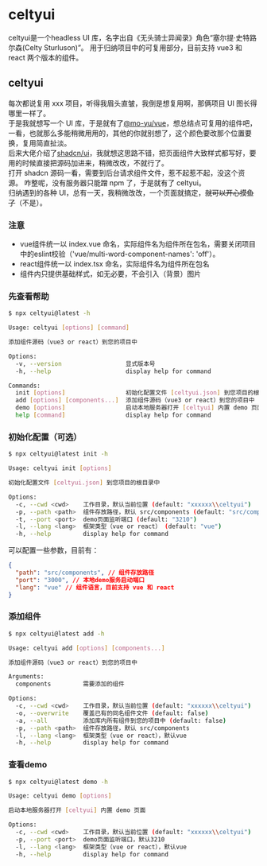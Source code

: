 # celtyui

celtyui是一个headless UI 库，名字出自《无头骑士异闻录》角色“塞尔提·史特路尔森(Celty Sturluson)”。
用于归纳项目中的可复用部分，目前支持 vue3 和 react 两个版本的组件。

## celtyui

每次都说复用 xxx 项目，听得我眉头直皱，我倒是想复用啊，那俩项目 UI 图长得哪里一样了。<br/>
于是我就想写一个 UI 库，于是就有了[@mo-yu/vue](https://github.com/YamadaAoi/mo-yu)，想总结点可复用的组件吧，一看，也就那么多能稍微用用的，其他的你就别想了，这个颜色要改那个位置要换，复用简直扯淡。<br/>
后来大佬介绍了[shadcn/ui](https://github.com/shadcn-ui/ui)，我就想这思路不错，把页面组件大致样式都写好，要用的时候直接把源码加进来，稍微改改，不就行了。<br/>
打开 shadcn 源码一看，需要到后台请求组件文件，惹不起惹不起，没这个资源。
咋整呢，没有服务器只能蹭 npm 了，于是就有了 celtyui。<br/>
归纳遇到的各种 UI，总有一天，我稍微改改，一个页面就搞定，~~就可以开心摸鱼了~~（不是）。<br/>

### 注意

- vue组件统一以 index.vue 命名，实际组件名为组件所在包名，需要关闭项目中的eslint校验（'vue/multi-word-component-names': 'off'）。
- react组件统一以 index.tsx 命名，实际组件名为组件所在包名
- 组件内只提供基础样式，如无必要，不会引入（背景）图片

### 先查看帮助

```bash
$ npx celtyui@latest -h

Usage: celtyui [options] [command]

添加组件源码（vue3 or react）到您的项目中

Options:
  -v, --version                  显式版本号
  -h, --help                     display help for command

Commands:
  init [options]                 初始化配置文件 [celtyui.json] 到您项目的根目录中
  add [options] [components...]  添加组件源码（vue3 or react）到您的项目中
  demo [options]                 启动本地服务器打开 [celtyui] 内置 demo 页面
  help [command]                 display help for command
```

### 初始化配置（可选）

```bash
$ npx celtyui@latest init -h

Usage: celtyui init [options]

初始化配置文件 [celtyui.json] 到您项目的根目录中

Options:
  -c, --cwd <cwd>    工作目录，默认当前位置 (default: "xxxxxx\\celtyui")
  -p, --path <path>  组件存放路径，默认 src/components (default: "src/components")
  -t, --port <port>  demo页面监听端口 (default: "3210")
  -l, --lang <lang>  框架类型（vue or react） (default: "vue")
  -h, --help         display help for command
```

可以配置一些参数，目前有：

```json
{
  "path": "src/components", // 组件存放路径
  "port": "3000", // 本地demo服务启动端口
  "lang": "vue" // 组件语言，目前支持 vue 和 react
}
```

### 添加组件

```bash
$ npx celtyui@latest add -h

Usage: celtyui add [options] [components...]

添加组件源码（vue3 or react）到您的项目中

Arguments:
  components         需要添加的组件

Options:
  -c, --cwd <cwd>    工作目录，默认当前位置 (default: "xxxxxx\\celtyui")
  -o, --overwrite    覆盖已有的同名组件文件 (default: false)
  -a, --all          添加库内所有组件到您的项目中 (default: false)
  -p, --path <path>  组件存放路径，默认 src/components
  -l, --lang <lang>  框架类型（vue or react），默认vue
  -h, --help         display help for command
```

### 查看demo

```bash
$ npx celtyui@latest demo -h

Usage: celtyui demo [options]

启动本地服务器打开 [celtyui] 内置 demo 页面

Options:
  -c, --cwd <cwd>    工作目录，默认当前位置 (default: "xxxxxx\\celtyui")
  -p, --port <port>  demo页面监听端口，默认3210
  -l, --lang <lang>  框架类型（vue or react），默认vue
  -h, --help         display help for command
```
